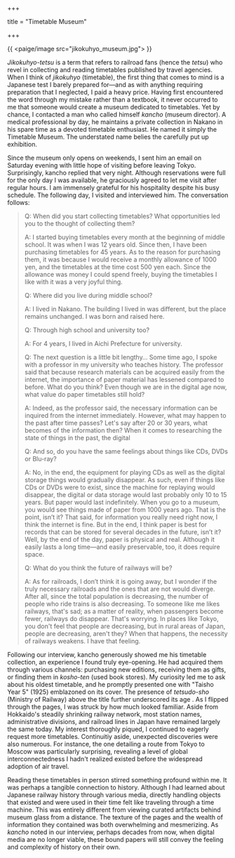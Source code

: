 +++

title = "Timetable Museum"

+++

{{ <paige/image src="jikokuhyo_museum.jpg"> }}

*Jikokuhyo-tetsu* is a term that refers to railroad fans (hence the *tetsu*) who revel in collecting and reading timetables published by travel agencies. When I think of *jikokuhyo* (timetable), the first thing that comes to mind is a Japanese test I barely prepared for—and as with anything requiring preparation that I neglected, I paid a heavy price. Having first encountered the word through my mistake rather than a textbook, it never occurred to me that someone would create a museum dedicated to timetables. Yet by chance, I contacted a man who called himself *kancho* (museum director). A medical professional by day, he maintains a private collection in Nakano in his spare time as a devoted timetable enthusiast. He named it simply the Timetable Museum. The understated name belies the carefully put up exhibition.

Since the museum only opens on weekends, I sent him an email on Saturday evening with little hope of visiting before leaving Tokyo. Surprisingly, kancho replied that very night. Although reservations were full for the only day I was available, he graciously agreed to let me visit after regular hours. I am immensely grateful for his hospitality despite his busy schedule. The following day, I visited and interviewed him. The conversation follows:

>Q: When did you start collecting timetables? What opportunities led you to the thought of collecting them?
>
>A: I started buying timetables every month at the beginning of middle school. It was when I was 12 years old. Since then, I have been purchasing timetables for 45 years. As to the reason for purchasing them, it was because I would receive a monthly allowance of 1000 yen, and the timetables at the time cost 500 yen each. Since the allowance was money I could spend freely, buying the timetables I like with it was a very joyful thing.
>
>Q: Where did you live during middle school?
>
>A: I lived in Nakano. The building I lived in was different, but the place remains unchanged. I was born and raised here.
>
>Q: Through high school and university too?
>
>A: For 4 years, I lived in Aichi Prefecture for university.
>
>Q: The next question is a little bit lengthy… Some time ago, I spoke with a professor in my university who teaches history. The professor said that because research materials can be acquired easily from the internet, the importance of paper material has lessened compared to before. What do you think? Even though we are in the digital age now, what value do paper timetables still hold?
>
>A: Indeed, as the professor said, the necessary information can be inquired from the internet immediately. However, what may happen to the past after time passes? Let's say after 20 or 30 years, what becomes of the information then? When it comes to researching the state of things in the past, the digital 
>
>Q: And so, do you have the same feelings about things like CDs, DVDs or Blu-ray?
>
>A: No, in the end, the equipment for playing CDs as well as the digital storage things would gradually disappear. As such, even if things like CDs or DVDs were to exist, since the machine for replaying would disappear, the digital or data storage would last probably only 10 to 15 years. But paper would last indefinitely. When you go to a museum, you would see things made of paper from 1000 years ago. That is the point, isn’t it? That said, for information you really need right now, I think the internet is fine. But in the end, I think paper is best for records that can be stored for several decades in the future, isn’t it? Well, by the end of the day, paper is physical and real. Although it easily lasts a long time—and easily preservable, too, it does require space. 
>
>Q: What do you think the future of railways will be?
>
>A: As for railroads, I don’t think it is going away, but I wonder if the truly necessary railroads and the ones that are not would diverge. After all, since the total population is decreasing, the number of people who ride trains is also decreasing. To someone like me likes railways, that's sad; as a matter of reality, when passengers become fewer, railways do disappear. That's worrying. In places like Tokyo, you don't feel that people are decreasing, but in rural areas of Japan, people are decreasing, aren't they? When that happens, the necessity of railways weakens. I have that feeling. 

Following our interview, kancho generously showed me his timetable collection, an experience I found truly eye-opening. He had acquired them through various channels: purchasing new editions, receiving them as gifts, or finding them in *kosho-ten* (used book stores).  My curiosity led me to ask about his oldest timetable, and he promptly presented one with "Taisho Year 5" (1925) emblazoned on its cover. The presence of *tetsudo-sho* (Ministry of Railway) above the title further underscored its age . As I flipped through the pages, I was struck by how much looked familiar. Aside from Hokkaido's steadily shrinking railway network, most station names, administrative divisions, and railroad lines in Japan have remained largely the same today. My interest thoroughly piqued, I continued to eagerly request more timetables. Continuitiy aside, unexpected discoveries were also numerous. For instance, the one detailing a route from Tokyo to Moscow was particularly surprising, revealing a level of global interconnectedness I hadn't realized existed before the widespread adoption of air travel.

Reading these timetables in person stirred something profound within me. It was perhaps a tangible connection to history. Although I had learned about Japanese railway history through various media, directly handling objects that existed and were used in their time felt like traveling through a time machine. This was entirely different from viewing curated artifacts behind museum glass from a distance. The texture of the pages and the wealth of information they contained was both overwhelming and mesmerizing. As *kancho* noted in our interview, perhaps decades from now, when digital media are no longer viable, these bound papers will still convey the feeling and complexity of history on their own.
